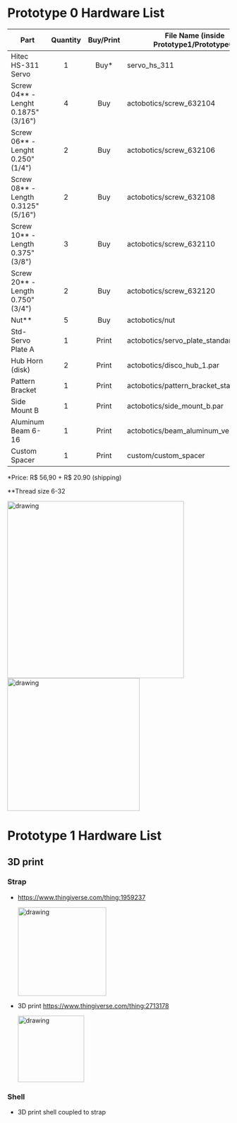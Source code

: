 # Prototype 0 Hardware List

|Part                                   |Quantity   |Buy/Print  |File Name (inside Prototype1/Prototype0)   |Link                   |
|---	                                |:---:	    |:---:      |---	                                    |---	                |
|Hitec HS-311 Servo                     |1   	    |Buy*       |servo_hs_311                               |https://goo.gl/PXjvbA  |
|Screw 04** - Lenght 0.1875" (3/16")    |4   	    |Buy        |actobotics/screw_632104                    |https://goo.gl/LqVes7  |
|Screw 06** - Lenght 0.250" (1/4")      |2   	    |Buy        |actobotics/screw_632106                    |https://goo.gl/LqVes7  |
|Screw 08** - Length 0.3125" (5/16")    |2   	    |Buy        |actobotics/screw_632108                    |https://goo.gl/LqVes7  |
|Screw 10** - Length 0.375" (3/8")      |3   	    |Buy        |actobotics/screw_632110                    |https://goo.gl/LqVes7  |
|Screw 20** - Length 0.750" (3/4")      |2   	    |Buy        |actobotics/screw_632120                    |https://goo.gl/LqVes7  |
|Nut**	                                |5   	    |Buy        |actobotics/nut                             |https://goo.gl/WMunDN  |
|Std-Servo Plate A                      |1   	    |Print      |actobotics/servo_plate_standard_a.par      |https://goo.gl/hHZ4xE  |
|Hub Horn (disk)                        |2   	    |Print      |actobotics/disco_hub_1.par                 |https://goo.gl/RcKKAo  |
|Pattern Bracket                        |1   	    |Print      |actobotics/pattern_bracket_standard.par    |https://goo.gl/cb6QCk  |
|Side Mount B                           |1    	    |Print      |actobotics/side_mount_b.par                |https://goo.gl/otaodq  |
|Aluminum Beam 6-16                     |1   	    |Print      |actobotics/beam_aluminum_vertical.par      |https://goo.gl/EDe8Bq  |
|Custom Spacer                          |1    	    |Print      |custom/custom_spacer                       |-                      |	


*Price: R$ 56,90 + R$ 20.90 (shipping)

**Thread size 6-32

<img src="https://user-images.githubusercontent.com/23637113/46214015-708d4680-c310-11e8-8a21-3d330e122266.png" alt="drawing" width="400"/>

<img src="https://user-images.githubusercontent.com/23637113/46214164-dda0dc00-c310-11e8-8e8f-54009e131042.png" alt="drawing" width="300"/>

# Prototype 1 Hardware List

## 3D print
### Strap
-  https://www.thingiverse.com/thing:1959237

    <img src="https://user-images.githubusercontent.com/23637113/45493253-b8bf3d00-b744-11e8-9404-f23d83ffb2f4.png" alt="drawing" width="200"/>

- 3D print https://www.thingiverse.com/thing:2713178

    <img src="https://user-images.githubusercontent.com/23637113/45689399-3fe82880-bb2a-11e8-8631-b309fed363db.png" alt="drawing" width="150"/>

### Shell
- 3D print shell coupled to strap
